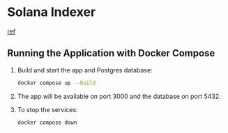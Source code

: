 # Solana Indexer

[ref](https://github.com/Luganodes/Solana-Indexer/tree/main)

## Running the Application with Docker Compose

1. Build and start the app and Postgres database:

   ```bash
   docker compose up --build
   ```

2. The app will be available on port 3000 and the database on port 5432.

3. To stop the services:

   ```bash
   docker compose down
   ```
